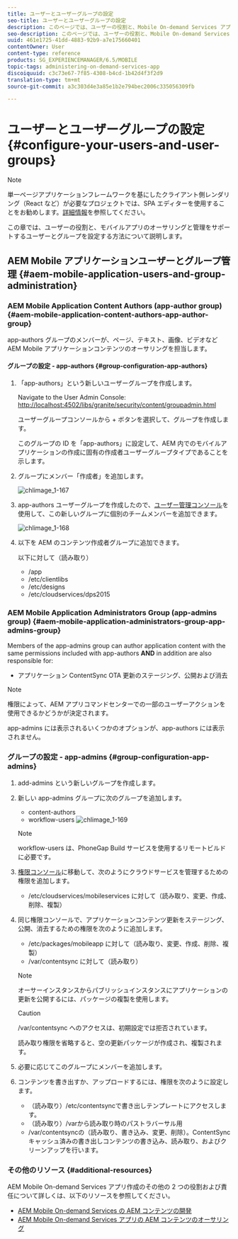 ```yaml
---
title: ユーザーとユーザーグループの設定
seo-title: ユーザーとユーザーグループの設定
description: このページでは、ユーザーの役割と、Mobile On-demand Services アプリのオーサリングと管理に役立つようなユーザーとグループの設定方法について説明します。
seo-description: このページでは、ユーザーの役割と、Mobile On-demand Services アプリのオーサリングと管理に役立つようなユーザーとグループの設定方法について説明します。
uuid: 461e1725-41dd-4883-92b9-a7e175660401
contentOwner: User
content-type: reference
products: SG_EXPERIENCEMANAGER/6.5/MOBILE
topic-tags: administering-on-demand-services-app
discoiquuid: c3c73e67-7f85-4308-b4cd-1b42d4f3f2d9
translation-type: tm+mt
source-git-commit: a3c303d4e3a85e1b2e794bec2006c335056309fb

---
```



# ユーザーとユーザーグループの設定 {#configure-your-users-and-user-groups}

>[!NOTE]
>
>単一ページアプリケーションフレームワークを基にしたクライアント側レンダリング（React など）が必要なプロジェクトでは、SPA エディターを使用することをお勧めします。[詳細情報](/help/sites-developing/spa-overview.md)を参照してください。

この章では、ユーザーの役割と、モバイルアプリのオーサリングと管理をサポートするユーザーとグループを設定する方法について説明します。

## AEM Mobile アプリケーションユーザーとグループ管理 {#aem-mobile-application-users-and-group-administration}

### AEM Mobile Application Content Authors (app-author group) {#aem-mobile-application-content-authors-app-author-group}

app-authors グループのメンバーが、ページ、テキスト、画像、ビデオなど AEM Mobile アプリケーションコンテンツのオーサリングを担当します。

#### グループの設定 - app-authors {#group-configuration-app-authors}

1. 「app-authors」という新しいユーザーグループを作成します。

   Navigate to the User Admin Console: [http://localhost:4502/libs/granite/security/content/groupadmin.html](http://localhost:4502/libs/granite/security/content/groupadmin.html)

   ユーザーグループコンソールから + ボタンを選択して、グループを作成します。

   このグループの ID を「app-authors」に設定して、AEM 内でのモバイルアプリケーションの作成に固有の作成者ユーザーグループタイプであることを示します。

1. グループにメンバー「作成者」を追加します。

   ![chlimage_1-167](assets/chlimage_1-167.png)

1. app-authors ユーザーグループを作成したので、[ユーザー管理コンソール](http://localhost:4502/libs/granite/security/content/useradmin.md)を使用して、この新しいグループに個別のチームメンバーを追加できます。

   ![chlimage_1-168](assets/chlimage_1-168.png)

1. 以下を AEM のコンテンツ作成者グループに追加できます。

   以下に対して（読み取り）

   * /app
   * /etc/clientlibs
   * /etc/designs
   * /etc/cloudservices/dps2015

### AEM Mobile Application Administrators Group (app-admins group) {#aem-mobile-application-administrators-group-app-admins-group}

Members of the app-admins group can author application content with the same permissions included with app-authors **AND** in addition are also responsible for:

* アプリケーション ContentSync OTA 更新のステージング、公開および消去

>[!NOTE]
>
>権限によって、AEM アプリコマンドセンターでの一部のユーザーアクションを使用できるかどうかが決定されます。
>
>app-admins には表示されるいくつかのオプションが、app-authors には表示されません。

### グループの設定 - app-admins {#group-configuration-app-admins}

1. add-admins という新しいグループを作成します。
1. 新しい app-admins グループに次のグループを追加します。

   * content-authors
   * workflow-users
   ![chlimage_1-169](assets/chlimage_1-169.png)

   >[!NOTE]
   >
   >workflow-users は、PhoneGap Build サービスを使用するリモートビルドに必要です。

1. [権限コンソール](http://localhost:4502/useradmin)に移動して、次のようにクラウドサービスを管理するための権限を追加します。

   * /etc/cloudservices/mobileservices に対して（読み取り、変更、作成、削除、複製）

1. 同じ権限コンソールで、アプリケーションコンテンツ更新をステージング、公開、消去するための権限を次のように追加します。

   * /etc/packages/mobileapp に対して（読み取り、変更、作成、削除、複製）
   * /var/contentsync に対して（読み取り）
   >[!NOTE]
   >
   >オーサーインスタンスからパブリッシュインスタンスにアプリケーションの更新を公開するには、パッケージの複製を使用します。

   >[!CAUTION]
   >
   >/var/contentsync へのアクセスは、初期設定では拒否されています。
   >
   >読み取り権限を省略すると、空の更新パッケージが作成され、複製されます。

1. 必要に応じてこのグループにメンバーを追加します。
1. コンテンツを書き出すか、アップロードするには、権限を次のように設定します。

   * （読み取り）/etc/contentsyncで書き出しテンプレートにアクセスします。
   * （読み取り）/varから読み取り時のパストラバーサル用
   * /var/contentsyncの（読み取り、書き込み、変更、削除）。ContentSyncキャッシュ済みの書き出しコンテンツの書き込み、読み取り、およびクリーンアップを行います。

### その他のリソース {#additional-resources}

AEM Mobile On-demand Services アプリ作成のその他の 2 つの役割および責任について詳しくは、以下のリソースを参照してください。

* [AEM Mobile On-demand Services の AEM コンテンツの開発](/help/mobile/aem-mobile-on-demand.md)
* [AEM Mobile On-demand Services アプリの AEM コンテンツのオーサリング](/help/mobile/mobile-apps-ondemand.md)
